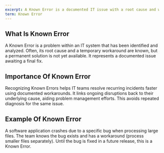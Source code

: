 ```yaml
---
excerpt: A Known Error is a documented IT issue with a root cause and workaround but no permanent fix yet.
term: Known Error
---
```

## What Is Known Error

A Known Error is a problem within an IT system that has been identified and analyzed. Often, its root cause and a temporary workaround are known, but a permanent solution is not yet available. It represents a documented issue awaiting a final fix.

## Importance Of Known Error

Recognizing Known Errors helps IT teams resolve recurring incidents faster using documented workarounds. It links ongoing disruptions back to their underlying cause, aiding problem management efforts. This avoids repeated diagnosis for the same issue.

## Example Of Known Error

A software application crashes due to a specific bug when processing large files. The team knows the bug exists and has a workaround (process smaller files separately). Until the bug is fixed in a future release, this is a Known Error.